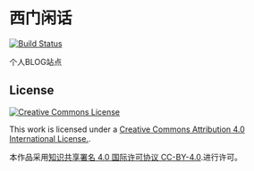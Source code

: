 西门闲话 
================================

[![Build Status](https://travis-ci.org/hashmaparraylist/hashmaparraylist.github.io.svg?branch=master)](https://travis-ci.org/hashmaparraylist/hashmaparraylist.github.io)

个人BLOG站点

License
-------

[![Creative Commons License](https://i.creativecommons.org/l/by/4.0/88x31.png)](http://creativecommons.org/licenses/by/4.0/)

This work is licensed under a [Creative Commons Attribution 4.0 International License.](http://creativecommons.org/licenses/by/4.0/).

本作品采用[知识共享署名 4.0 国际许可协议 CC-BY-4.0](http://creativecommons.org/licenses/by/4.0/).进行许可。
